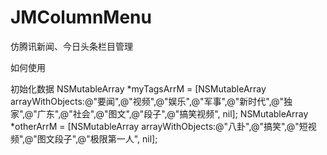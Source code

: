 # JMColumnMenu
仿腾讯新闻、今日头条栏目管理

如何使用

初始化数据
    NSMutableArray *myTagsArrM = [NSMutableArray arrayWithObjects:@"要闻",@"视频",@"娱乐",@"军事",@"新时代",@"独家",@"广东",@"社会",@"图文",@"段子",@"搞笑视频", nil];
    NSMutableArray *otherArrM = [NSMutableArray arrayWithObjects:@"八卦",@"搞笑",@"短视频",@"图文段子",@"极限第一人", nil];
